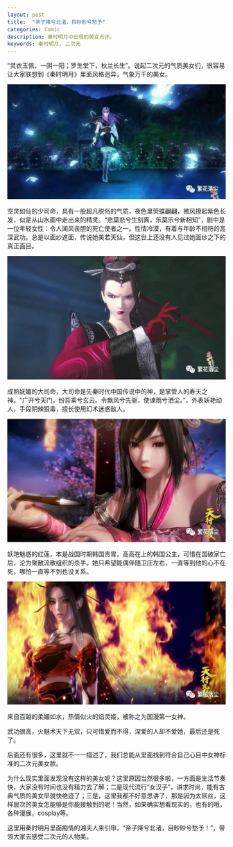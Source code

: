 ```yaml
---
layout: post
title:  "帝子降兮北渚，目眇眇兮愁予"
categories: Comic
description: 秦时明月中出现的美女点评。
keywords: 秦时明月, 二次元
---
```


“灵衣玉佩，一阴一阳；罗生堂下，秋兰长生”。说起二次元的气质美女们，很容易让大家联想到《秦时明月》里面风格迥异，气象万千的美女。

![少司命](/assets/images/moon/moon_shaoshiming.jpeg)

空灵如仙的少司命，具有一股超凡脱俗的气质，夜色里荧蝶翩翩，微风撩起紫色长发，似是从山水画中走出来的精灵。“悲莫悲兮生别离，乐莫乐兮新相知”，剧中是一位年轻女性：令人闻风丧胆的死亡使者之一。性情冷漠，有着与年龄不相符的高深武功。总是以面纱遮面，传说她美若天仙，但这世上还没有人见过她面纱之下的真正面目。

![大司命](/assets/images/moon/moon_dashiming.jpeg)

成熟妩媚的大司命，大司命是先秦时代中国传说中的神，是掌管人的寿夭之神。“广开兮天门，纷吾乘兮玄云。令飘风兮先驱，使谏雨兮洒尘。”，外表妖艳动人，手段阴辣狠毒，擅长使用幻术迷惑敌人。

![红莲公主](/assets/images/moon/moon_honglian.jpeg)

妖艳魅惑的红莲，本是战国时期韩国贵胄，高高在上的韩国公主，可惜在国破家亡后，沦为聚散流散组织的杀手。她只希望能偶伴随卫庄左右，一直等到他的心不在死，哪怕一直等不到也没关系。

![焰灵姬](/assets/images/moon/moon_yanlingji.jpeg)

来自百越的柔媚如水，热情似火的焰灵姬，被称之为国漫第一女神。

武功很高，火魅术天下无双，只可惜爱而不得，深爱的人却不爱她，最后还是死了。

后面还有很多，这里就不一一描述了，我们总能从里面找到符合自己心目中女神标准的二次元美女款。

为什么现实里面发现没有这样的美女呢？这里原因当然很多啦，一方面是生活节奏快，大家没有时间也没有精力去了解；二是现代流行“女汉子”，讲求时尚，能有古典气质的美女早就快绝迹了；三是，这里我都不好意思讲了，那是因为太屌丝，这样层次的美女怎能够是你能接触到的呢！当然，如果确实想看现实的，也有的哦，各种漫展，cosplay等。

这里用秦时明月里面痴情的湘夫人来引申，“帝子降兮北渚，目眇眇兮愁予！”，带领大家去感受二次元的人物美。